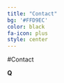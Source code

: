 ```yaml
---
title: "Contact"
bg: '#FFD9EC'
color: black
fa-icon: plus
style: center
---
```


#Contact
<span class="more-icons">
<a href="https://www.linkedin.com/in/just4jin/"><i class="fa fa-linkedin fa-3x"></i></a>
<a href="https://github.com/just4jin/"><i class="fa fa-github fa-3x"></i></a>
<a href="http://www.slideshare.net/JinLi14"><i class="fa fa-slideshare fa-3x"></i></a>
<a href="http://www.quora.com/Jin-Li-16"><i class="fa fa-quora fa-3x"></i></a>
<a href="https://www.facebook.com/li.jin.332"><i class="fa fa-facebook-square fa-3x"></i></a>
</span>

<span class="fa-stack fa-lg">
  <span class="fa fa-square-o fa-stack-2x"></span>
  <span class="fa fa-fw fa-stack-1x"><strong>Q</strong></span>
</span>
